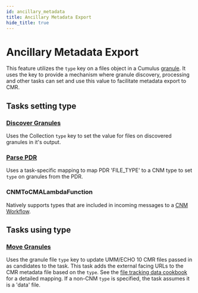 ```yaml
---
id: ancillary_metadata
title: Ancillary Metadata Export
hide_title: true
---
```


# Ancillary Metadata Export

This feature utilizes the `type` key on a files object in a Cumulus [granule](https://github.com/nasa/cumulus/blob/master/packages/api/models/schemas.js).  It uses the key  to provide a mechanism where granule discovery, processing and other tasks can set and use this value to facilitate metadata export to CMR.

## Tasks setting type

### [Discover Granules](../workflow_tasks/discover_granules)

  Uses the Collection `type` key to set the value for files on discovered granules in it's output.

### [Parse PDR](../workflow_tasks/parse_pdr)

  Uses a task-specific mapping to map PDR 'FILE_TYPE' to a CNM type to set `type` on granules from the PDR.

### CNMToCMALambdaFunction

  Natively supports types that are included in incoming messages to a [CNM Workflow](../data-cookbooks/cnm-workflow).

## Tasks using type

### [Move Granules](../workflow_tasks/move_granules)

  Uses the granule file `type` key to update UMM/ECHO 10 CMR files passed in as candidates to the task. This task adds the external facing URLs to the CMR metadata file based on the `type`.
  See the [file tracking data cookbook](../data-cookbooks/tracking-files#publish-to-cmr) for a detailed mapping.
  If a non-CNM `type` is specified, the task assumes it is a 'data' file.
